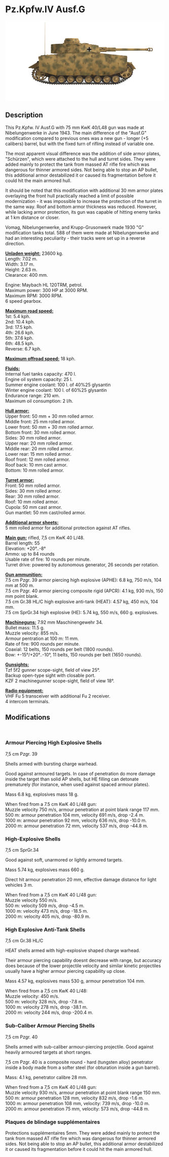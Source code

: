 # Pz.Kpfw.IV Ausf.G  
  
![_pziv-g](../images/_pziv-g.png)  
  
## Description  
  
This Pz.Kpfw. IV Ausf.G with 75 mm KwK 40/L48 gun was made at Nibelungenwerke in June 1943. The main difference of the "Ausf.G" modification compared to previous ones was a new gun - longer (+5 calibers) barrel, but with the fixed turn of rifling instead of variable one.  
  
The most apparent visual difference was the addition of side armor plates, "Schürzen", which were attached to the hull and turret sides. They were added mainly to protect the tank from massed AT rifle fire which was dangerous for thinner armored sides. Not being able to stop an AP bullet, this additional armor destabilized it or caused its fragmentation before it could hit the main armored hull.  
  
It should be noted that this modification with additional 30 mm armor plates overlaying the front hull practically reached a limit of possible modernization - it was impossible to increase the protection of the turret in the same way. Roof and bottom armor thickness was reduced. However, while lacking armor protection, its gun was capable of hitting enemy tanks at 1 km distance or closer.  
  
Vomag, Nibelungenwerke, and Krupp-Grusonwerk made 1930 "G" modification tanks total. 588 of them were made at Nibelungenwerke and had an interesting peculiarity - their tracks were set up in a reverse direction.  
  
<b><u>Unladen weight:</u></b> 23600 kg.  
Length: 7.02 m.  
Width: 3.17 m.  
Height: 2.63 m.  
Clearance: 400 mm.  
  
Engine: Maybach HL 120TRM, petrol.  
Maximum power: 300 HP at 3000 RPM.  
Maximum RPM: 3000 RPM.  
6 speed gearbox.  
  
<b><u>Maximum road speed:</u></b>  
1st: 5.4 kph.  
2nd: 10.4 kph.  
3rd: 17.5 kph.  
4th: 26.6 kph.  
5th: 37.6 kph.  
6th: 48.5 kph.  
Reverse: 6.7 kph.  
  
<b><u>Maximum offroad speed:</u></b> 18 kph.  
  
<b><u>Fluids:</u></b>  
Internal fuel tanks capacity: 470 l.  
Engine oil system capacity: 25 l.  
Summer engine coolant: 100 l. of 40%25 glysantin  
Winter engine coolant: 100 l. of 60%25 glysantin  
Endurance range: 210 кm.  
Maximum oil consumption: 2 l/h.  
  
<b><u>Hull armor:</u></b>  
Upper front: 50 mm + 30 mm rolled armor.  
Middle front: 25 mm rolled armor.  
Lower front: 50 mm + 30 mm rolled armor.  
Bottom front: 30 mm rolled armor.  
Sides: 30 mm rolled armor.  
Upper rear: 20 mm rolled armor.  
Middle rear: 20 mm rolled armor.  
Lower rear: 15 mm rolled armor.  
Roof front: 12 mm rolled armor.  
Roof back: 10 mm cast armor.  
Bottom: 10 mm rolled armor.  
  
<b><u>Turret armor:</u></b>  
Front: 50 mm rolled armor.  
Sides: 30 mm rolled armor.  
Rear: 30 mm rolled armor.  
Roof: 10 mm rolled armor.  
Cupola: 50 mm cast armor.  
Gun mantlet: 50 mm cast/rolled armor.  
  
<b><u>Additional armor sheets:</u></b>  
5 mm rolled armor for additional protection against AT rifles.  
  
<b><u>Main gun:</u></b> rifled, 7,5 cm KwK 40 L/48.  
Barrel length: 55  
Elevation: +20°..-8°  
Ammo: up to 84 rounds  
Usable rate of fire: 10 rounds per minute.  
Turret drive: powered by autonomous generator, 26 seconds per rotation.  
  
<b><u>Gun ammunition:</u></b>  
7.5 cm Pzgr. 39 armor piercing high explosive (APHE): 6.8 kg, 750 m/s, 104 mm at 500 m.  
7.5 cm Pzgr. 40 armor piercing composite rigid (APCR): 4.1 kg, 930 m/s, 150 mm point blank.  
7.5 cm Gr.38 HL/С high explosive anti-tank (HEAT): 4.57 kg, 450 m/s, 104 mm.  
7.5 cm SprGr.34 high explosive (HE): 5.74 kg, 550 m/s, 660 g. explosives.  
  
<b><u>Machineguns:</u></b> 7.92 mm Maschinengewehr 34.  
Bullet mass: 11.5 g.  
Muzzle velocity: 855 m/s.  
Armour pentration at 100 m: 11 mm.  
Rate of fire: 900 rounds per minute.  
Coaxial: 12 belts, 150 rounds per belt (1800 rounds).  
Bow: +-15°/+20°..-10°, 11 belts, 150 rounds per belt (1650 rounds).  
  
<b><u>Gunsights:</u></b>  
Tzf 5f2 gunner scope-sight, field of view 25°.  
Backup open-type sight with closable port.  
KZF 2 machinegunner scope-sight, field of view 18°.  
  
<b><u>Radio equipment:</u></b>  
VHF Fu 5 transceiver with additional Fu 2 receiver.  
4 intercom terminals.  
  
  
## Modifications  
  ﻿
  
### Armour Piercing High Explosive Shells  
  
7,5 cm Pzgr. 39  
  
Shells armed with bursting charge warhead.  
  
Good against armoured targets. In case of penetration do more damage inside the target than solid AP shells, but HE filling can detonate prematurely (for instance, when used against spaced armour plates).  
  
Mass 6.8 kg, explosives mass 18 g.  
  
When fired from a 7.5 cm KwK 40 L/48 gun:  
Muzzle velocity 750 m/s, armour penetration at point blank range 117 mm.  
500 m: armour penetration 104 mm, velocity 691 m/s, drop -2.4 m.  
1000 m: armour penetration 92 mm, velocity 636 m/s, drop -10.0 m.  
2000 m: armour penetration 72 mm, velocity 537 m/s, drop -44.8 m.  ﻿
  
### High-Explosive Shells  
  
7,5 cm SprGr.34  
  
Good against soft, unarmored or lightly armored targets.  
  
Mass 5.74 kg, explosives mass 660 g.  
  
Direct hit armour penetration 20 mm, effective damage distance for light vehicles 3 m.  
  
When fired from a 7,5 cm KwK 40 L/48 gun:  
Muzzle velocity 550 m/s.  
500 m: velocity 509 m/s, drop -4.5 m.  
1000 m: velocity 473 m/s, drop -18.5 m.  
2000 m: velocity 405 m/s, drop -80.9 m.  ﻿
  
### High Explosive Anti-Tank Shells  
  
7,5 cm Gr.38 HL/С  
  
HEAT shells armed with high-explosive shaped charge warhead.  
  
Their armour piercing capability doesnt decrease with range, but accuracy does because of the lower projectile velocity and similar kinetic projectiles usually have a higher armour piercing capability up close.  
  
Mass 4.57 kg, explosives mass 530 g, armour penetration 104 mm.  
  
When fired from a 7,5 cm KwK 40 L/48:  
Muzzle velocity: 450 m/s.  
500 m: velocity 328 m/s, drop -7.8 m.  
1000 m: velocity 278 m/s, drop -38.1 m.  
2000 m: velocity 244 m/s, drop -200.4 m.  ﻿
  
### Sub-Caliber Armour Piercing Shells  
  
7,5 cm Pzgr. 40  
  
Shells armed with sub-caliber armour-piercing projectile. Good against heavily armoured targets at short ranges.  
  
7,5 cm Pzgr. 40 is a composite round - hard (tungsten alloy) penetrator inside a body made from a softer steel (for obturation inside a gun barrel).  
  
Mass: 4.1 kg, penetrator calibre 28 mm.  
  
When fired from a 7,5 cm KwK 40 L/48 gun:  
Muzzle velocity 930 m/s, armour penetration at point blank range 150 mm.  
500 m: armour penetration 128 mm, velocity 832 m/s, drop -1.6 m.  
1000 m: armour penetration 108 mm, velocity: 739 m/s, drop -10.0 m.  
2000 m: armour penetration 75 mm, velocity: 573 m/s, drop -44.8 m.  ﻿
  
### Plaques de blindage supplémentaires  
  
Protections supplémentaires 5mm. They were added mainly to protect the tank from massed AT rifle fire which was dangerous for thinner armored sides. Not being able to stop an AP bullet, this additional armor destabilized it or caused its fragmentation before it could hit the main armored hull.  
